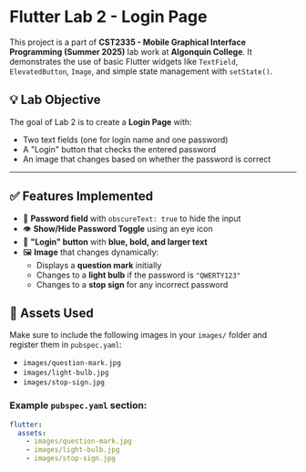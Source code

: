 # Flutter Lab 2 - Login Page

This project is a part of **CST2335 - Mobile Graphical Interface Programming (Summer 2025)** lab work at **Algonquin College**. It demonstrates the use of basic Flutter widgets like `TextField`, `ElevatedButton`, `Image`, and simple state management with `setState()`.

## 💡 Lab Objective

The goal of Lab 2 is to create a **Login Page** with:

- Two text fields (one for login name and one password)
- A "Login" button that checks the entered password
- An image that changes based on whether the password is correct

---

## ✅ Features Implemented

- 🔐 **Password field** with `obscureText: true` to hide the input
- 👁️ **Show/Hide Password Toggle** using an eye icon
- 🔵 **"Login" button** with **blue, bold, and larger text**
- 🖼️ **Image** that changes dynamically:
  - Displays a **question mark** initially
  - Changes to a **light bulb** if the password is `"QWERTY123"`
  - Changes to a **stop sign** for any incorrect password



## 📁 Assets Used

Make sure to include the following images in your `images/` folder and register them in `pubspec.yaml`:

- `images/question-mark.jpg`
- `images/light-bulb.jpg`
- `images/stop-sign.jpg`

### Example `pubspec.yaml` section:
```yaml
flutter:
  assets:
    - images/question-mark.jpg
    - images/light-bulb.jpg
    - images/stop-sign.jpg
